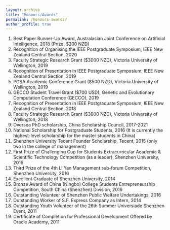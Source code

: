 ```yaml
---
layout: archive
title: "Honours/Awards"
permalink: /honours-awards/
author_profile: true
---
```

1. Best Paper Runner-Up Award, Australasian Joint Conference on Artificial Intelligence, 2018 (Prize: $200 NZD)
2. Recognition of Organising the IEEE Postgraduate Symposium, IEEE New Zealand Central Section, 2020
3. Faculty Strategic Research Grant ($3000 NZD), Victoria University of Wellington, 2019
4. Recognition of Presentation in IEEE Postgraduate Symposium, IEEE New Zealand Central Section, 2019
5. PGSA Academic Conference Grant ($500 NZD), Victoria University of Wellington, 2019
6. GECCO Student Travel Grant ($700 USD), Genetic and Evolutionary Computation Conference (GECCO), 2019
7. Recognition of Presentation in IEEE Postgraduate Symposium, IEEE New Zealand Central Section, 2018
8. Faculty Strategic Research Grant ($3000 NZD), Victoria University of Wellington, 2018
9. Oversea PhD scholarship, China Scholarship Council, 2017-2021
10. National Scholarship for Postgraduate Students, 2016 (It is currently the highest-level scholarship for the master students in China)
11. Shenzhen University Tecent Founder Scholarship, Tecent, 2015 (only two in the college of management)
12. First Prize of Challenging Cup for Students Extracurricular Academic & Scientific Technology Competition (as a leader), Shenzhen University, 2016
13. Third Prize of the 4th Li Yan Management sub-forum Competition, Shenzhen University, 2016
14. Excellent Graduate of Shenzhen University, 2014
15. Bronze Award of China (Ningbo) College Students Entrepreneurship Competition, South China (Shenzhen) Division, 2016
16. Outstanding Volunteer of Shenzhen Public Welfare Undertakings, 2016
17. Outstanding Worker of S.F. Express Company as Intern, 2014
18. Outstanding Youth Volunteer of the 26th Summer Universiade Shenzhen Event, 2011
19. Certificate of Completion for Professional Development Offered by Oracle Academy, 2011
